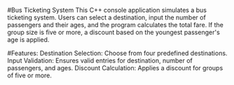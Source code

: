 #Bus Ticketing System
This C++ console application simulates a bus ticketing system. Users can select a destination, input the number of passengers and their ages, and the program calculates the total fare. If the group size is five or more, a discount based on the youngest passenger's age is applied.

#Features:
Destination Selection: Choose from four predefined destinations.
Input Validation: Ensures valid entries for destination, number of passengers, and ages.
Discount Calculation: Applies a discount for groups of five or more.
